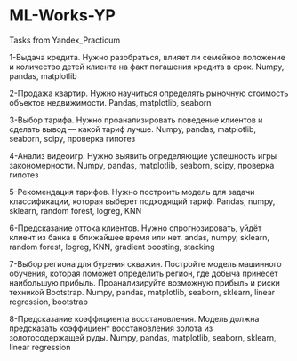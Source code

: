 # ML-Works-YP
Tasks from Yandex_Practicum

1-Выдача кредита.
Нужно разобраться, влияет ли семейное положение и количество детей клиента на факт погашения кредита в срок.
Numpy, pandas, matplotlib

2-Продажа квартир.
Нужно научиться определять рыночную стоимость объектов недвижимости.
Pandas, matplotlib, seaborn

3-Выбор тарифа.
Нужно проанализировать поведение клиентов и сделать вывод — какой тариф лучше.
Numpy, pandas, matplotlib, seaborn, scipy, проверка гипотез

4-Анализ видеоигр.
Нужно выявить определяющие успешность игры закономерности.
Numpy, pandas, matplotlib, seaborn, scipy, проверка гипотез

5-Рекомендация тарифов.
Нужно построить модель для задачи классификации, которая выберет подходящий тариф.
Pandas, numpy, sklearn, random forest, logreg, KNN

6-Предсказание оттока клиентов.
Нужно спрогнозировать, уйдёт клиент из банка в ближайшее время или нет.
andas, numpy, sklearn, random forest, logreg, KNN, gradient boosting, stacking

7-Выбор региона для бурения скважин.
Постройте модель машинного обучения, которая поможет определить регион, где добыча принесёт наибольшую прибыль. Проанализируйте возможную прибыль и риски техникой Bootstrap.
Numpy, pandas, matplotlib, seaborn, sklearn, linear regression, bootstrap

8-Предсказание коэффициента восстановления.
Модель должна предсказать коэффициент восстановления золота из золотосодержащей руды. 
Numpy, pandas, matplotlib, seaborn, sklearn, linear regression
